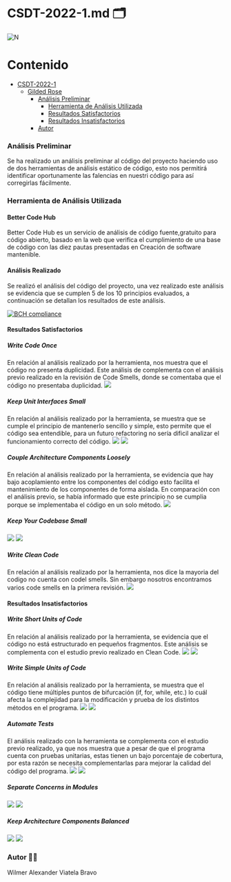 # CSDT-2022-1.md :card_index_dividers:	

![N](https://escuelaing.s3.amazonaws.com/staging/images/logo-ecijg.width-380.png)

# Contenido
- [CSDT-2022-1](https://github.com/alexviatela/GildedRose-Refactoring-Kata/blob/main/CSDT-2022-1.md)
  * [Gilded Rose](#gilded-rose)
    + [Análisis Preliminar](#análisis-preliminar)
		+ [Herramienta de Análisis Utilizada](#herramienta-de-análisis-utilizada)
		+ [Resultados Satisfactorios](#resultados-satisfactorios)
		+ [Resultados Insatisfactorios](#resultados-insatisfactorios)
    + [Autor](#autor)


### Análisis Preliminar
Se ha realizado un análisis preliminar al código del proyecto haciendo uso de dos herramientas de análisis estático de código, esto nos permitirá identificar oportunamente las falencias en nuestri código para así corregirlas fácilmente.


### Herramienta de Análisis Utilizada

#### Better Code Hub
Better Code Hub es un servicio de análisis de código fuente,gratuito para código abierto, basado en la web que verifica el cumplimiento de una base de código con las diez pautas presentadas en Creación de software mantenible. 

#### Análisis Realizado
Se realizó el análisis del código del proyecto, una vez realizado este análisis se evidencia que se cumplen 5 de los 10 principios evaluados, a continuación se detallan los resultados de este análisis.

[![BCH compliance](https://bettercodehub.com/edge/badge/alexviatela/GildedRose-Refactoring-Kata?branch=main)](https://bettercodehub.com/)

#### Resultados Satisfactorios


##### Write Code Once
En relación al análisis realizado por la herramienta, nos muestra que el código no presenta duplicidad.
Este análisis de complementa con el análisis previo realizado en la revisión de Code Smells, donde se comentaba que el código no presentaba duplicidad.
![](https://raw.githubusercontent.com/alexviatela/GildedRose-Refactoring-Kata/main/images/bettercodehub_ok_1.png)

##### Keep Unit Interfaces Small
En relación al análisis realizado por la herramienta, se muestra que se cumple el principio de mantenerlo sencillo y simple, esto permite que el código sea entendible, para un futuro refactoring no sería dificil analizar el funcionamiento correcto del código.
![](https://raw.githubusercontent.com/alexviatela/GildedRose-Refactoring-Kata/main/images/bettercodehub_ok_2.png)
![](https://raw.githubusercontent.com/alexviatela/GildedRose-Refactoring-Kata/main/images/bettercodehub_ok_2_1.png)

##### Couple Architecture Components Loosely
En relación al análisis realizado por la herramienta, se evidencia que hay bajo acoplamiento entre los componentes del código esto facilita el mantenimiento de los componentes de forma aislada.
En comparación con el análisis previo, se había informado que este principio no se cumplia porque se implementaba el código en un solo método.
![](https://raw.githubusercontent.com/alexviatela/GildedRose-Refactoring-Kata/main/images/bettercodehub_ok_3.png)


##### Keep Your Codebase Small
![](https://raw.githubusercontent.com/alexviatela/GildedRose-Refactoring-Kata/main/images/bettercodehub_ok_4.png)
![](https://raw.githubusercontent.com/alexviatela/GildedRose-Refactoring-Kata/main/images/bettercodehub_ok_4_1.png)


##### Write Clean Code
En relación al análisis realizado por la herramienta, nos dice la mayoria del codigo no cuenta con codel smells.
Sin embargo nosotros encontramos varios code smells en la primera revisión.
![](https://raw.githubusercontent.com/alexviatela/GildedRose-Refactoring-Kata/main/images/bettercodehub_ok_5.png)


#### Resultados Insatisfactorios


##### Write Short Units of Code
En relación al análisis realizado por la herramienta, se evidencia que el código no está estructurado en pequeños fragmentos.
Este análisis se complementa con el estudio previo realizado en Clean Code.
![](https://raw.githubusercontent.com/alexviatela/GildedRose-Refactoring-Kata/main/images/bettercodehub_fail_1.png)
![](https://raw.githubusercontent.com/alexviatela/GildedRose-Refactoring-Kata/main/images/bettercodehub_fail_1_1.png)

##### Write Simple Units of Code
En relación al análisis realizado por la herramienta, se muestra que el código tiene múltiples puntos de bifurcación (if, for, while, etc.) lo cuál afecta la complejidad para la modificación y prueba de los distintos métodos en el programa.
![](https://raw.githubusercontent.com/alexviatela/GildedRose-Refactoring-Kata/main/images/bettercodehub_fail_2.png)
![](https://raw.githubusercontent.com/alexviatela/GildedRose-Refactoring-Kata/main/images/bettercodehub_fail_2_1.png)

##### Automate Tests
El análisis realizado con la herramienta se complementa con el estudio previo realizado, ya que nos muestra que a pesar de que el programa cuenta con pruebas unitarias, estas tienen un bajo porcentaje de cobertura, por esta razón se necesita complementarlas para mejorar la calidad del código del programa.
![](https://raw.githubusercontent.com/alexviatela/GildedRose-Refactoring-Kata/main/images/bettercodehub_fail_3.png)
![](https://raw.githubusercontent.com/alexviatela/GildedRose-Refactoring-Kata/main/images/bettercodehub_fail_3_1.png)

##### Separate Concerns in Modules
![](https://raw.githubusercontent.com/alexviatela/GildedRose-Refactoring-Kata/main/images/bettercodehub_fail_4.png)
![](https://raw.githubusercontent.com/alexviatela/GildedRose-Refactoring-Kata/main/images/bettercodehub_fail_4_1.png)

##### Keep Architecture Components Balanced

![](https://raw.githubusercontent.com/alexviatela/GildedRose-Refactoring-Kata/main/images/bettercodehub_fail_5.png)
![](https://raw.githubusercontent.com/alexviatela/GildedRose-Refactoring-Kata/main/images/bettercodehub_fail_5_1.png)



### Autor :man_beard:
Wilmer Alexander Viatela Bravo
